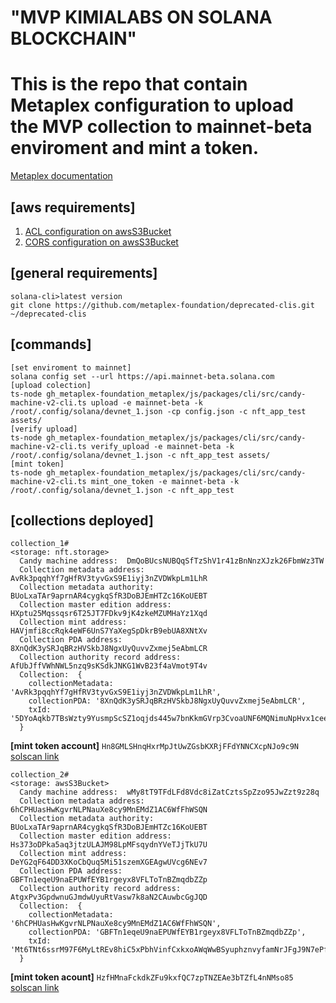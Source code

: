 # "MVP KIMIALABS ON SOLANA BLOCKCHAIN" 
# This is the repo that contain Metaplex configuration to upload the MVP collection to mainnet-beta enviroment and mint a token. 

[Metaplex documentation ](https://docs.metaplex.com/guides/archived/candy-machine-v2/getting-started)

## [aws requirements]
1. [ACL configuration on awsS3Bucket](https://docs.aws.amazon.com/AmazonS3/latest/userguide/example-bucket-policies.html)
2. [CORS configuration on awsS3Bucket](https://aws.amazon.com/premiumsupport/knowledge-center/s3-configure-cors/) 


## [general requirements]
~~~
solana-cli>latest version
git clone https://github.com/metaplex-foundation/deprecated-clis.git ~/deprecated-clis
~~~

## [commands]
~~~
[set enviroment to mainnet]
solana config set --url https://api.mainnet-beta.solana.com
[upload colection]
ts-node gh_metaplex-foundation_metaplex/js/packages/cli/src/candy-machine-v2-cli.ts upload -e mainnet-beta -k /root/.config/solana/devnet_1.json -cp config.json -c nft_app_test assets/
[verify upload]
ts-node gh_metaplex-foundation_metaplex/js/packages/cli/src/candy-machine-v2-cli.ts verify_upload -e mainnet-beta -k /root/.config/solana/devnet_1.json -c nft_app_test assets/
[mint token]
ts-node gh_metaplex-foundation_metaplex/js/packages/cli/src/candy-machine-v2-cli.ts mint_one_token -e mainnet-beta -k /root/.config/solana/devnet_1.json -c nft_app_test
~~~
## [collections deployed]
~~~
collection_1#
<storage: nft.storage>
  Candy machine address:  DmQoBUcsNUBQqSfTzShV1r41zBnNnzXJzk26FbmWz3TW
  Collection metadata address:  AvRk3pqqhYf7gHfRV3tyvGxS9E1iyj3nZVDWkpLm1LhR
  Collection metadata authority:  BUoLxaTAr9aprnAR4cygkqSfR3DoBJEmHTZc16KoUEBT
  Collection master edition address:  HXptu25Mqssqsr6T25JT7FDkv9jK4zkeMZUMHaYz1Xqd
  Collection mint address:  HAVjmfi8ccRqk4eWF6UnS7YaXegSpDkrB9ebUA8XNtXv
  Collection PDA address:  8XnQdK3ySRJqBRzHVSkbJ8NgxUyQuvvZxmej5eAbmLCR
  Collection authority record address:  AfUbJffVWhNWL5nzq9sKSdkJNKG1WvB23f4aVmot9T4v
  Collection:  {
    collectionMetadata: 'AvRk3pqqhYf7gHfRV3tyvGxS9E1iyj3nZVDWkpLm1LhR',
    collectionPDA: '8XnQdK3ySRJqBRzHVSkbJ8NgxUyQuvvZxmej5eAbmLCR',
    txId: '5DYoAqkb7TBsWzty9YusmpScSZ1oqjds445w7bnKkmGVrp3CvoaUNF6MQNimuNpHvx1ceeKonFndShgBRhse873R'
  }
~~~
__[mint token account]__ `Hn8GMLSHnqHxrMpJtUwZGsbKXRjFFdYNNCXcpNJo9c9N`
[solscan link](https://solscan.io/token/Hn8GMLSHnqHxrMpJtUwZGsbKXRjFFdYNNCXcpNJo9c9N#trades)

~~~
collection_2#
<storage: awsS3Bucket>
  Candy machine address:  wMy8tT9TFdLFd8Vdc8iZatCztsSpZzo95JwZzt9z28q
  Collection metadata address:  6hCPHUasHwKgvrNLPNauXe8cy9MnEMdZ1AC6WfFhWSQN
  Collection metadata authority:  BUoLxaTAr9aprnAR4cygkqSfR3DoBJEmHTZc16KoUEBT
  Collection master edition address:  Hs373oDPka5aq3jtzULAJM98LpMFsqydnYVeTJjTkU7U
  Collection mint address:  DeYG2qF64DD3XKoCbQuq5Mi51szemXGEAgwUVcg6NEv7
  Collection PDA address:  GBFTn1eqeU9naEPUWfEYB1rgeyx8VFLToTnBZmqdbZZp
  Collection authority record address:  AtgxPv3GpdwnuGJmdwUyuRtVasw7k8aN2CAuwbcGgJQD
  Collection:  {
    collectionMetadata: '6hCPHUasHwKgvrNLPNauXe8cy9MnEMdZ1AC6WfFhWSQN',
    collectionPDA: 'GBFTn1eqeU9naEPUWfEYB1rgeyx8VFLToTnBZmqdbZZp',
    txId: 'Mt6TNt6ssrM97F6MyLtREv8hiC5xPbhVinfCxkxoAWqWwBSyuphznvyfamNrJFgJ9N7ePfUYSc39vJBsiG49EYT'
  }
~~~
__[mint token acount]__ `HzfHMnaFckdkZFu9kxfQC7zpTNZEAe3bTZfL4nNMso85`
  [solscan link](https://solscan.io/token/HzfHMnaFckdkZFu9kxfQC7zpTNZEAe3bTZfL4nNMso85#trades)  
